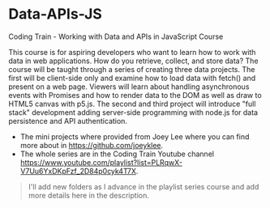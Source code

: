 # Data-APIs-JS
Coding Train - Working with Data and APIs in JavaScript Course

This course is for aspiring developers who want to learn how to work with data in web applications. How do you retrieve, collect, and store data?
The course will be taught through a series of creating three data projects. The first will be client-side only and examine how to load data with fetch() and present on a web page.
Viewers will learn about handling asynchronous events with Promises and how to render data to the DOM as well as draw to HTML5 canvas with p5.js. 
The second and third project will introduce "full stack" development adding server-side programming with node.js for data persistence and API authentication.

 - The mini projects where provided from Joey Lee where you can find more about in  https://github.com/joeyklee.
 - The whole series are in the Coding Train Youtube channel https://www.youtube.com/playlist?list=PLRqwX-V7Uu6YxDKpFzf_2D84p0cyk4T7X.

> I'll add new folders as I advance in the playlist series course and add more details here in the description.
